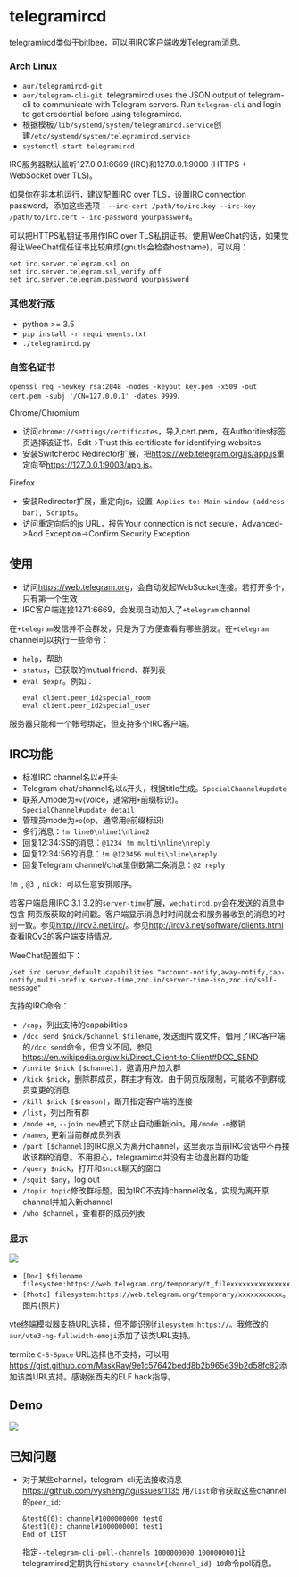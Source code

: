 # telegramircd

telegramircd类似于bitlbee，可以用IRC客户端收发Telegram消息。

### Arch Linux

- `aur/telegramircd-git`
- `aur/telegram-cli-git`. telegramircd uses the JSON output of telegram-cli to communicate with Telegram servers. Run `telegram-cli` and login to get credential before using telegramircd.
- 根据模板`/lib/systemd/system/telegramircd.service`创建`/etc/systemd/system/telegramircd.service`
- `systemctl start telegramircd`

IRC服务器默认监听127.0.0.1:6669 (IRC)和127.0.0.1:9000 (HTTPS + WebSocket over TLS)。

如果你在非本机运行，建议配置IRC over TLS，设置IRC connection password，添加这些选项：`--irc-cert /path/to/irc.key --irc-key /path/to/irc.cert --irc-password yourpassword`。

可以把HTTPS私钥证书用作IRC over TLS私钥证书。使用WeeChat的话，如果觉得让WeeChat信任证书比较麻烦(gnutls会检查hostname)，可以用：
```
set irc.server.telegram.ssl on
set irc.server.telegram.ssl_verify off
set irc.server.telegram.password yourpassword
```

### 其他发行版

- python >= 3.5
- `pip install -r requirements.txt`
- `./telegramircd.py`

### 自签名证书

`openssl req -newkey rsa:2048 -nodes -keyout key.pem -x509 -out cert.pem -subj '/CN=127.0.0.1' -dates 9999`.

Chrome/Chromium

- 访问`chrome://settings/certificates`，导入cert.pem，在Authorities标签页选择该证书，Edit->Trust this certificate for identifying websites.
- 安装Switcheroo Redirector扩展，把<https://web.telegram.org/js/app.js>重定向至<https://127.0.0.1:9003/app.js>。

Firefox

- 安装Redirector扩展，重定向js，设置` Applies to: Main window (address bar), Scripts`。
- 访问重定向后的js URL，报告Your connection is not secure，Advanced->Add Exception->Confirm Security Exception

## 使用

- 访问<https://web.telegram.org>，会自动发起WebSocket连接。若打开多个，只有第一个生效
- IRC客户端连接127.1:6669，会发现自动加入了`+telegram` channel

在`+telegram`发信并不会群发，只是为了方便查看有哪些朋友。在`+telegram` channel可以执行一些命令：

- `help`，帮助
- `status`，已获取的mutual friend、群列表
- `eval $expr`。例如：
  ```
  eval client.peer_id2special_room
  eval client.peer_id2special_user
  ```

服务器只能和一个帐号绑定，但支持多个IRC客户端。

## IRC功能

- 标准IRC channel名以`#`开头
- Telegram chat/channel名以`&`开头，根据title生成。`SpecialChannel#update`
- 联系人mode为`+v`(voice，通常用`+`前缀标识)。`SpecialChannel#update_detail`
- 管理员mode为`+o`(op，通常用`@`前缀标识)
- 多行消息：`!m line0\nline1\nline2`
- 回复12:34:SS的消息：`@1234 !m multi\nline\nreply`
- 回复12:34:56的消息：`!m @123456 multi\nline\nreply`
- 回复Telegram channel/chat里倒数第二条消息：`@2 reply`

`!m `, `@3 `, `nick: `可以任意安排顺序。

若客户端启用IRC 3.1 3.2的`server-time`扩展，`wechatircd.py`会在发送的消息中包含 网页版获取的时间戳。客户端显示消息时时间就会和服务器收到的消息的时刻一致。参见<http://ircv3.net/irc/>。参见<http://ircv3.net/software/clients.html>查看IRCv3的客户端支持情况。

WeeChat配置如下：
```
/set irc.server_default.capabilities "account-notify,away-notify,cap-notify,multi-prefix,server-time,znc.in/server-time-iso,znc.in/self-message"
```

支持的IRC命令：

- `/cap`，列出支持的capabilities
- `/dcc send $nick/$channel $filename`, 发送图片或文件。借用了IRC客户端的`/dcc send`命令，但含义不同，参见<https://en.wikipedia.org/wiki/Direct_Client-to-Client#DCC_SEND>
- `/invite $nick [$channel]`，邀请用户加入群
- `/kick $nick`，删除群成员，群主才有效。由于网页版限制，可能收不到群成员变更的消息
- `/kill $nick [$reason]`，断开指定客户端的连接
- `/list`，列出所有群
- `/mode +m`, `--join new`模式下防止自动重新join。用`/mode -m`撤销
- `/names`, 更新当前群成员列表
- `/part [$channel]`的IRC原义为离开channel，这里表示当前IRC会话中不再接收该群的消息。不用担心，telegramircd并没有主动退出群的功能
- `/query $nick`，打开和`$nick`聊天的窗口
- `/squit $any`，log out
- `/topic topic`修改群标题。因为IRC不支持channel改名，实现为离开原channel并加入新channel
- `/who $channel`，查看群的成员列表

### 显示

![](https://maskray.me/static/2016-05-07-telegramircd/run.jpg)

- `[Doc] $filename filesystem:https://web.telegram.org/temporary/t_filexxxxxxxxxxxxxxx`
- `[Photo] filesystem:https://web.telegram.org/temporary/xxxxxxxxxxx`。图片(照片)

vte终端模拟器支持URL选择，但不能识别`filesystem:https://`。我修改的`aur/vte3-ng-fullwidth-emoji`添加了该类URL支持。

termite `C-S-Space` URL选择也不支持，可以用<https://gist.github.com/MaskRay/9e1c57642bedd8b2b965e39b2d58fc82>添加该类URL支持。感谢张酉夫的ELF hack指导。

## Demo

![](https://maskray.me/static/2016-05-07-telegramircd/telegramircd.jpg)

## 已知问题

- 对于某些channel，telegram-cli无法接收消息<https://github.com/vysheng/tg/issues/1135>
  用`/list`命令获取这些channel的`peer_id`:

  ```
  &test0(0): channel#1000000000 test0
  &test1(0): channel#1000000001 test1
  End of LIST
  ```

  指定`--telegram-cli-poll-channels 1000000000 1000000001`让telegramircd定期执行`history channel#{channel_id} 10`命令poll消息。
